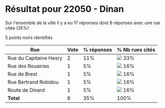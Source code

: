 # Résultat pour 22050 - Dinan

Sur l'ensemble de la ville il y a eu 17 réponses dont 6 réponses avec une rue citée (35%)

5 points noirs identifiés

| Rue | Vote | % réponses | % Nb rues cités|
|-----|------|------------|----------------|
| Rue du Capitaine Hesry | 2 | 11% | <img src="../../img/bar_33.gif" />&nbsp;33%|
| Rue des Rouairies | 1 | 5% | <img src="../../img/bar_16.gif" />&nbsp;16%|
| Rue de Brest | 1 | 5% | <img src="../../img/bar_16.gif" />&nbsp;16%|
| Rue Bertrand Robidou | 1 | 5% | <img src="../../img/bar_16.gif" />&nbsp;16%|
| Route de Dinard | 1 | 5% | <img src="../../img/bar_16.gif" />&nbsp;16%|
| **Total** | 6 | 35% | 100%|
